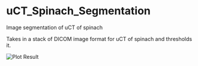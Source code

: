 # uCT_Spinach_Segmentation
Image segmentation of uCT of spinach

Takes in a stack of DICOM image format for uCT of spinach and thresholds it.

![Plot Result](https://github.com/awarn314/uCT_Spinach_Segmentation/tree/master/Raw_Images/l0002.PNG)
